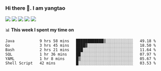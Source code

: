 ### Hi there 👋. I am yangtao 

<!-- **runtu666/runtu666** is a ✨ _special_ ✨ repository because its `README.md` (this file) appears on your GitHub profile. -->

![](https://github-profile-summary-cards.vercel.app/api/cards/profile-details?username=runtu666&theme=github)
![](https://github-profile-summary-cards.vercel.app/api/cards/repos-per-language?username=runtu666&theme=github)
![](https://github-profile-summary-cards.vercel.app/api/cards/most-commit-language?username=runtu666&theme=github)
![](https://github-profile-summary-cards.vercel.app/api/cards/stats?&username=runtu666&theme=github)
![](https://github-profile-summary-cards.vercel.app/api/cards/productive-time?username=runtu666&theme=github)

📊 **This week I spent my time on**
<!--START_SECTION:waka-->

```text
Java           9 hrs 58 mins   ████████████▒░░░░░░░░░░░░   49.18 %
Go             3 hrs 45 mins   ████▓░░░░░░░░░░░░░░░░░░░░   18.50 %
Bash           2 hrs 21 mins   ███░░░░░░░░░░░░░░░░░░░░░░   11.64 %
SQL            1 hr 36 mins    ██░░░░░░░░░░░░░░░░░░░░░░░   07.97 %
YAML           1 hr 8 mins     █▒░░░░░░░░░░░░░░░░░░░░░░░   05.67 %
Shell Script   42 mins         █░░░░░░░░░░░░░░░░░░░░░░░░   03.53 %
```

<!--END_SECTION:waka-->


[comment]: <> (Here are some ideas to get you started:)

[comment]: <> (- 🔭 I’m currently working on tal)

[comment]: <> (- 🌱 I’m currently learning devops)

[comment]: <> (- 👯 I’m looking to collaborate on ...)

[comment]: <> (- 🤔 I’m looking for help with ...)

[comment]: <> (- 💬 Ask me about ...)

[comment]: <> (- 📫 How to reach me: ...)

[comment]: <> (- 😄 Pronouns: ...)

[comment]: <> (- ⚡ Fun fact: ...)
